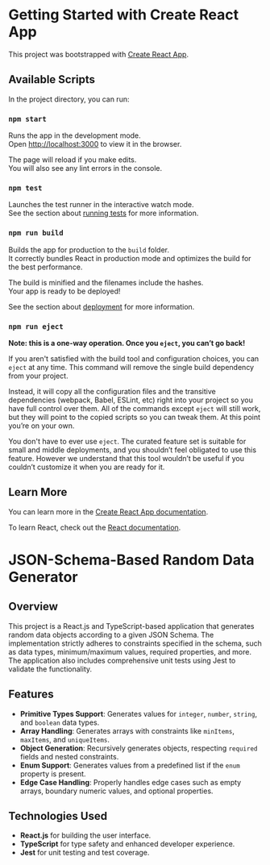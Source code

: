 # Getting Started with Create React App

This project was bootstrapped with [Create React App](https://github.com/facebook/create-react-app).

## Available Scripts

In the project directory, you can run:

### `npm start`

Runs the app in the development mode.\
Open [http://localhost:3000](http://localhost:3000) to view it in the browser.

The page will reload if you make edits.\
You will also see any lint errors in the console.

### `npm test`

Launches the test runner in the interactive watch mode.\
See the section about [running tests](https://facebook.github.io/create-react-app/docs/running-tests) for more information.

### `npm run build`

Builds the app for production to the `build` folder.\
It correctly bundles React in production mode and optimizes the build for the best performance.

The build is minified and the filenames include the hashes.\
Your app is ready to be deployed!

See the section about [deployment](https://facebook.github.io/create-react-app/docs/deployment) for more information.

### `npm run eject`

**Note: this is a one-way operation. Once you `eject`, you can’t go back!**

If you aren't satisfied with the build tool and configuration choices, you can `eject` at any time. This command will remove the single build dependency from your project.

Instead, it will copy all the configuration files and the transitive dependencies (webpack, Babel, ESLint, etc) right into your project so you have full control over them. All of the commands except `eject` will still work, but they will point to the copied scripts so you can tweak them. At this point you’re on your own.

You don't have to ever use `eject`. The curated feature set is suitable for small and middle deployments, and you shouldn’t feel obligated to use this feature. However we understand that this tool wouldn’t be useful if you couldn’t customize it when you are ready for it.

## Learn More

You can learn more in the [Create React App documentation](https://facebook.github.io/create-react-app/docs/getting-started).

To learn React, check out the [React documentation](https://reactjs.org/).

# JSON-Schema-Based Random Data Generator

## Overview

This project is a React.js and TypeScript-based application that generates random data objects according to a given JSON Schema. The implementation strictly adheres to constraints specified in the schema, such as data types, minimum/maximum values, required properties, and more. The application also includes comprehensive unit tests using Jest to validate the functionality.

## Features

- **Primitive Types Support**: Generates values for `integer`, `number`, `string`, and `boolean` data types.
- **Array Handling**: Generates arrays with constraints like `minItems`, `maxItems`, and `uniqueItems`.
- **Object Generation**: Recursively generates objects, respecting `required` fields and nested constraints.
- **Enum Support**: Generates values from a predefined list if the `enum` property is present.
- **Edge Case Handling**: Properly handles edge cases such as empty arrays, boundary numeric values, and optional properties.

## Technologies Used

- **React.js** for building the user interface.
- **TypeScript** for type safety and enhanced developer experience.
- **Jest** for unit testing and test coverage.
